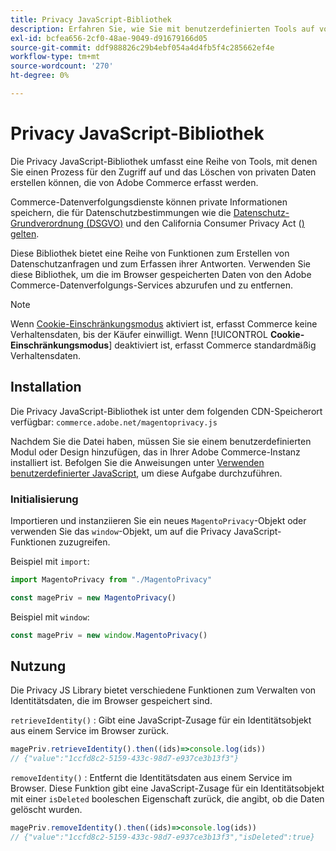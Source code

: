 ```yaml
---
title: Privacy JavaScript-Bibliothek
description: Erfahren Sie, wie Sie mit benutzerdefinierten Tools auf von Adobe Commerce erfasste personenbezogene Kundendaten zugreifen und diese löschen können.
exl-id: bcfea656-2cf0-48ae-9049-d91679166d05
source-git-commit: ddf988826c29b4ebf054a4d4fb5f4c285662ef4e
workflow-type: tm+mt
source-wordcount: '270'
ht-degree: 0%

---
```


<!-- TODO: Remove this topic and redirect to the adobe-privacy-javascript-library.md when the Adobe privacy library has been integrated with Commerce. -->

# Privacy JavaScript-Bibliothek

Die Privacy JavaScript-Bibliothek umfasst eine Reihe von Tools, mit denen Sie einen Prozess für den Zugriff auf und das Löschen von privaten Daten erstellen können, die von Adobe Commerce erfasst werden.

Commerce-Datenverfolgungsdienste können private Informationen speichern, die für Datenschutzbestimmungen wie die [Datenschutz-Grundverordnung (DSGVO)](gdpr.md) und den California Consumer Privacy Act ([) gelten](ccpa.md).

Diese Bibliothek bietet eine Reihe von Funktionen zum Erstellen von Datenschutzanfragen und zum Erfassen ihrer Antworten. Verwenden Sie diese Bibliothek, um die im Browser gespeicherten Daten von den Adobe Commerce-Datenverfolgungs-Services abzurufen und zu entfernen.

>[!NOTE]
>
>Wenn [Cookie-Einschränkungsmodus](https://experienceleague.adobe.com/docs/commerce-admin/start/compliance/privacy/compliance-cookie-law.html?lang=de) aktiviert ist, erfasst Commerce keine Verhaltensdaten, bis der Käufer einwilligt. Wenn [!UICONTROL **Cookie-Einschränkungsmodus**] deaktiviert ist, erfasst Commerce standardmäßig Verhaltensdaten.

## Installation

Die Privacy JavaScript-Bibliothek ist unter dem folgenden CDN-Speicherort verfügbar: `commerce.adobe.net/magentoprivacy.js`

Nachdem Sie die Datei haben, müssen Sie sie einem benutzerdefinierten Modul oder Design hinzufügen, das in Ihrer Adobe Commerce-Instanz installiert ist. Befolgen Sie die Anweisungen unter [Verwenden benutzerdefinierter JavaScript](https://developer.adobe.com/commerce/frontend-core/javascript/custom/), um diese Aufgabe durchzuführen.

### Initialisierung

Importieren und instanziieren Sie ein neues `MagentoPrivacy`-Objekt oder verwenden Sie das `window`-Objekt, um auf die Privacy JavaScript-Funktionen zuzugreifen.

Beispiel mit `import`:

```js
import MagentoPrivacy from "./MagentoPrivacy"

const magePriv = new MagentoPrivacy()
```

Beispiel mit `window`:

```js
const magePriv = new window.MagentoPrivacy()
```

## Nutzung

Die Privacy JS Library bietet verschiedene Funktionen zum Verwalten von Identitätsdaten, die im Browser gespeichert sind.

`retrieveIdentity()`
: Gibt eine JavaScript-Zusage für ein Identitätsobjekt aus einem Service im Browser zurück.

```js
magePriv.retrieveIdentity().then((ids)=>console.log(ids))
// {"value":"1ccfd8c2-5159-433c-98d7-e937ce3b13f3"}
```

`removeIdentity()`
: Entfernt die Identitätsdaten aus einem Service im Browser.
Diese Funktion gibt eine JavaScript-Zusage für ein Identitätsobjekt mit einer `isDeleted` booleschen Eigenschaft zurück, die angibt, ob die Daten gelöscht wurden.

```js
magePriv.removeIdentity().then((ids)=>console.log(ids))
// {"value":"1ccfd8c2-5159-433c-98d7-e937ce3b13f3","isDeleted":true}
```

